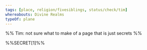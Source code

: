 ```yaml
---
tags: [place, religion/fivesiblings, status/check/tim]
whereabouts: Divine Realms
typeOf: plane
---
```

%% Tim: not sure what to make of a page that is just secrets %%

%%SECRET[1]%%